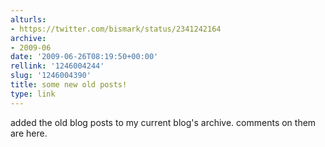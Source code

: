 ```yaml
---
alturls:
- https://twitter.com/bismark/status/2341242164
archive:
- 2009-06
date: '2009-06-26T08:19:50+00:00'
rellink: '1246004244'
slug: '1246004390'
title: some new old posts!
type: link
---
```


added the old blog posts to my current blog's archive. comments on them are here.

